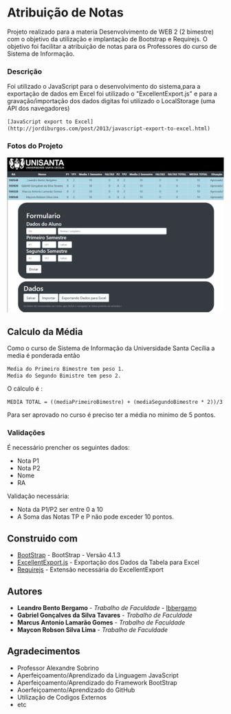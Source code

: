 # Atribuição de Notas

Projeto realizado para a materia Desenvolvimento de WEB 2 (2 bimestre) com o objetivo da utilização e implantação de Bootstrap e Requirejs.
O objetivo foi facilitar a atribuição de notas para os Professores do curso de Sistema de Informação.

### Descrição

Foi utilizado o JavaScript para o desenvolvimento do sistema,para a exportação de dados em Excel foi utilizado o "ExcellentExport.js" e para a gravação/importação dos dados digitas foi utilizado o LocalStorage (uma API dos navegadores)

```
[JavaScript export to Excel](http://jordiburgos.com/post/2013/javascript-export-to-excel.html)
```

### Fotos do Projeto

![Foto 1 - Site](https://raw.githubusercontent.com/lbbergamo/TP-Web2-AtribuicaodeNotas/master/Informativos/tela-inicial.png)

## Calculo da Média

Como o curso de Sistema de Informação da Universidade Santa Cecília a media é ponderada então
```
Media do Primeiro Bimestre tem peso 1. 
Media do Segundo Bimistre tem peso 2.
```

O cálculo é :
```
MEDIA TOTAL = ((mediaPrimeiroBimestre) + (mediaSegundoBimestre * 2))/3
```

Para ser aprovado no curso é preciso ter a média no minimo de 5 pontos.

### Validações 

É necessário prencher os seguintes dados:
* Nota P1
* Nota P2 
* Nome
* RA 

Validação necessária:
* Nota da P1/P2 ser entre 0 a 10
* A Soma das Notas TP e P não pode exceder 10 pontos.

## Construido com

* [BootStrap](https://getbootstrap.com.br/docs/4.1/getting-started/introduction/) - BootStrap - Versão 4.1.3
* [ExcellentExport.js](http://jordiburgos.com/post/2013/javascript-export-to-excel.html) - Exportação dos Dados da Tabela para Excel
* [Requirejs](https://requirejs.org/docs/start.html) - Extensão necessária do ExcellentExport

## Autores

* **Leandro Bento Bergamo** - *Trabalho de Faculdade* - [lbbergamo](https://github.com/lbbergamo/)
* **Gabriel Gonçalves da Silva Tavares** - *Trabalho de Faculdade* 
* **Marcus Antonio Lamarão Gomes** - *Trabalho de Faculdade* 
* **Maycon Robson Silva Lima** - *Trabalho de Faculdade* 

## Agradecimentos

* Professor Alexandre Sobrino
* Aperfeiçoamento/Aprendizado da Linguagem JavaScript
* Aperfeiçoamento/Aprendizado do Framework BootStrap
* Aoerfeiçoamento/Aprendizado do GitHub
* Utilização de Codigos Externos
* etc
